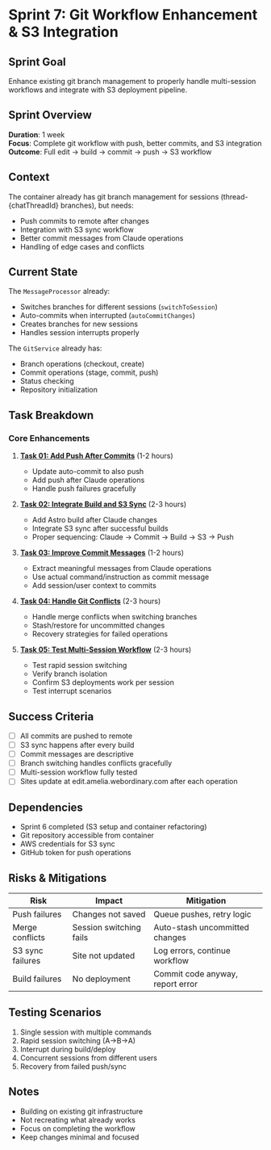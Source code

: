 # Sprint 7: Git Workflow Enhancement & S3 Integration

## Sprint Goal
Enhance existing git branch management to properly handle multi-session workflows and integrate with S3 deployment pipeline.

## Sprint Overview
**Duration**: 1 week  
**Focus**: Complete git workflow with push, better commits, and S3 integration  
**Outcome**: Full edit → build → commit → push → S3 workflow

## Context
The container already has git branch management for sessions (thread-{chatThreadId} branches), but needs:
- Push commits to remote after changes
- Integration with S3 sync workflow
- Better commit messages from Claude operations
- Handling of edge cases and conflicts

## Current State
The `MessageProcessor` already:
- Switches branches for different sessions (`switchToSession`)
- Auto-commits when interrupted (`autoCommitChanges`)
- Creates branches for new sessions
- Handles session interrupts properly

The `GitService` already has:
- Branch operations (checkout, create)
- Commit operations (stage, commit, push)
- Status checking
- Repository initialization

## Task Breakdown

### Core Enhancements

1. **[Task 01: Add Push After Commits](01-add-push-after-commits.md)** (1-2 hours)
   - Update auto-commit to also push
   - Add push after Claude operations
   - Handle push failures gracefully

2. **[Task 02: Integrate Build and S3 Sync](02-integrate-build-s3.md)** (2-3 hours)
   - Add Astro build after Claude changes
   - Integrate S3 sync after successful builds
   - Proper sequencing: Claude → Commit → Build → S3 → Push

3. **[Task 03: Improve Commit Messages](03-improve-commit-messages.md)** (1-2 hours)
   - Extract meaningful messages from Claude operations
   - Use actual command/instruction as commit message
   - Add session/user context to commits

4. **[Task 04: Handle Git Conflicts](04-handle-git-conflicts.md)** (2-3 hours)
   - Handle merge conflicts when switching branches
   - Stash/restore for uncommitted changes
   - Recovery strategies for failed operations

5. **[Task 05: Test Multi-Session Workflow](05-test-multi-session.md)** (2-3 hours)
   - Test rapid session switching
   - Verify branch isolation
   - Confirm S3 deployments work per session
   - Test interrupt scenarios

## Success Criteria
- [ ] All commits are pushed to remote
- [ ] S3 sync happens after every build
- [ ] Commit messages are descriptive
- [ ] Branch switching handles conflicts gracefully
- [ ] Multi-session workflow fully tested
- [ ] Sites update at edit.amelia.webordinary.com after each operation

## Dependencies
- Sprint 6 completed (S3 setup and container refactoring)
- Git repository accessible from container
- AWS credentials for S3 sync
- GitHub token for push operations

## Risks & Mitigations
| Risk | Impact | Mitigation |
|------|--------|------------|
| Push failures | Changes not saved | Queue pushes, retry logic |
| Merge conflicts | Session switching fails | Auto-stash uncommitted changes |
| S3 sync failures | Site not updated | Log errors, continue workflow |
| Build failures | No deployment | Commit code anyway, report error |

## Testing Scenarios
1. Single session with multiple commands
2. Rapid session switching (A→B→A)
3. Interrupt during build/deploy
4. Concurrent sessions from different users
5. Recovery from failed push/sync

## Notes
- Building on existing git infrastructure
- Not recreating what already works
- Focus on completing the workflow
- Keep changes minimal and focused